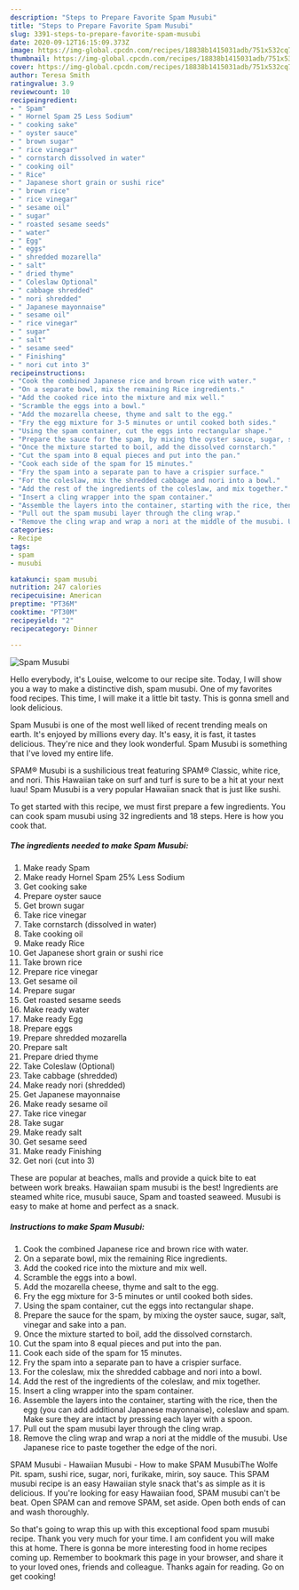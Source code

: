 ```yaml
---
description: "Steps to Prepare Favorite Spam Musubi"
title: "Steps to Prepare Favorite Spam Musubi"
slug: 3391-steps-to-prepare-favorite-spam-musubi
date: 2020-09-12T16:15:09.373Z
image: https://img-global.cpcdn.com/recipes/18838b1415031adb/751x532cq70/spam-musubi-recipe-main-photo.jpg
thumbnail: https://img-global.cpcdn.com/recipes/18838b1415031adb/751x532cq70/spam-musubi-recipe-main-photo.jpg
cover: https://img-global.cpcdn.com/recipes/18838b1415031adb/751x532cq70/spam-musubi-recipe-main-photo.jpg
author: Teresa Smith
ratingvalue: 3.9
reviewcount: 10
recipeingredient:
- " Spam"
- " Hornel Spam 25 Less Sodium"
- " cooking sake"
- " oyster sauce"
- " brown sugar"
- " rice vinegar"
- " cornstarch dissolved in water"
- " cooking oil"
- " Rice"
- " Japanese short grain or sushi rice"
- " brown rice"
- " rice vinegar"
- " sesame oil"
- " sugar"
- " roasted sesame seeds"
- " water"
- " Egg"
- " eggs"
- " shredded mozarella"
- " salt"
- " dried thyme"
- " Coleslaw Optional"
- " cabbage shredded"
- " nori shredded"
- " Japanese mayonnaise"
- " sesame oil"
- " rice vinegar"
- " sugar"
- " salt"
- " sesame seed"
- " Finishing"
- " nori cut into 3"
recipeinstructions:
- "Cook the combined Japanese rice and brown rice with water."
- "On a separate bowl, mix the remaining Rice ingredients."
- "Add the cooked rice into the mixture and mix well."
- "Scramble the eggs into a bowl."
- "Add the mozarella cheese, thyme and salt to the egg."
- "Fry the egg mixture for 3-5 minutes or until cooked both sides."
- "Using the spam container, cut the eggs into rectangular shape."
- "Prepare the sauce for the spam, by mixing the oyster sauce, sugar, salt, vinegar and sake into a pan."
- "Once the mixture started to boil, add the dissolved cornstarch."
- "Cut the spam into 8 equal pieces and put into the pan."
- "Cook each side of the spam for 15 minutes."
- "Fry the spam into a separate pan to have a crispier surface."
- "For the coleslaw, mix the shredded cabbage and nori into a bowl."
- "Add the rest of the ingredients of the coleslaw, and mix together."
- "Insert a cling wrapper into the spam container."
- "Assemble the layers into the container, starting with the rice, then the egg (you can add additional Japanese mayonnaise), coleslaw and spam. Make sure they are intact by pressing each layer with a spoon."
- "Pull out the spam musubi layer through the cling wrap."
- "Remove the cling wrap and wrap a nori at the middle of the musubi. Use Japanese rice to paste together the edge of the nori."
categories:
- Recipe
tags:
- spam
- musubi

katakunci: spam musubi 
nutrition: 247 calories
recipecuisine: American
preptime: "PT36M"
cooktime: "PT30M"
recipeyield: "2"
recipecategory: Dinner

---
```



![Spam Musubi](https://img-global.cpcdn.com/recipes/18838b1415031adb/751x532cq70/spam-musubi-recipe-main-photo.jpg)

Hello everybody, it's Louise, welcome to our recipe site. Today, I will show you a way to make a distinctive dish, spam musubi. One of my favorites food recipes. This time, I will make it a little bit tasty. This is gonna smell and look delicious.

Spam Musubi is one of the most well liked of recent trending meals on earth. It's enjoyed by millions every day. It's easy, it is fast, it tastes delicious. They're nice and they look wonderful. Spam Musubi is something that I've loved my entire life.

SPAM® Musubi is a sushilicious treat featuring SPAM® Classic, white rice, and nori. This Hawaiian take on surf and turf is sure to be a hit at your next luau! Spam Musubi is a very popular Hawaiian snack that is just like sushi.


To get started with this recipe, we must first prepare a few ingredients. You can cook spam musubi using 32 ingredients and 18 steps. Here is how you cook that.

<!--inarticleads1-->

##### The ingredients needed to make Spam Musubi:

1. Make ready  Spam
1. Make ready  Hornel Spam 25% Less Sodium
1. Get  cooking sake
1. Prepare  oyster sauce
1. Get  brown sugar
1. Take  rice vinegar
1. Take  cornstarch (dissolved in water)
1. Take  cooking oil
1. Make ready  Rice
1. Get  Japanese short grain or sushi rice
1. Take  brown rice
1. Prepare  rice vinegar
1. Get  sesame oil
1. Prepare  sugar
1. Get  roasted sesame seeds
1. Make ready  water
1. Make ready  Egg
1. Prepare  eggs
1. Prepare  shredded mozarella
1. Prepare  salt
1. Prepare  dried thyme
1. Take  Coleslaw (Optional)
1. Take  cabbage (shredded)
1. Make ready  nori (shredded)
1. Get  Japanese mayonnaise
1. Make ready  sesame oil
1. Take  rice vinegar
1. Take  sugar
1. Make ready  salt
1. Get  sesame seed
1. Make ready  Finishing
1. Get  nori (cut into 3)


These are popular at beaches, malls and provide a quick bite to eat between work breaks. Hawaiian spam musubi is the best! Ingredients are steamed white rice, musubi sauce, Spam and toasted seaweed. Musubi is easy to make at home and perfect as a snack. 

<!--inarticleads2-->

##### Instructions to make Spam Musubi:

1. Cook the combined Japanese rice and brown rice with water.
1. On a separate bowl, mix the remaining Rice ingredients.
1. Add the cooked rice into the mixture and mix well.
1. Scramble the eggs into a bowl.
1. Add the mozarella cheese, thyme and salt to the egg.
1. Fry the egg mixture for 3-5 minutes or until cooked both sides.
1. Using the spam container, cut the eggs into rectangular shape.
1. Prepare the sauce for the spam, by mixing the oyster sauce, sugar, salt, vinegar and sake into a pan.
1. Once the mixture started to boil, add the dissolved cornstarch.
1. Cut the spam into 8 equal pieces and put into the pan.
1. Cook each side of the spam for 15 minutes.
1. Fry the spam into a separate pan to have a crispier surface.
1. For the coleslaw, mix the shredded cabbage and nori into a bowl.
1. Add the rest of the ingredients of the coleslaw, and mix together.
1. Insert a cling wrapper into the spam container.
1. Assemble the layers into the container, starting with the rice, then the egg (you can add additional Japanese mayonnaise), coleslaw and spam. Make sure they are intact by pressing each layer with a spoon.
1. Pull out the spam musubi layer through the cling wrap.
1. Remove the cling wrap and wrap a nori at the middle of the musubi. Use Japanese rice to paste together the edge of the nori.


SPAM Musubi - Hawaiian Musubi - How to make SPAM MusubiThe Wolfe Pit. spam, sushi rice, sugar, nori, furikake, mirin, soy sauce. This SPAM musubi recipe is an easy Hawaiian style snack that&#39;s as simple as it is delicious. If you&#39;re looking for easy Hawaiian food, SPAM musubi can&#39;t be beat. Open SPAM can and remove SPAM, set aside. Open both ends of can and wash thoroughly. 

So that's going to wrap this up with this exceptional food spam musubi recipe. Thank you very much for your time. I am confident you will make this at home. There is gonna be more interesting food in home recipes coming up. Remember to bookmark this page in your browser, and share it to your loved ones, friends and colleague. Thanks again for reading. Go on get cooking!
